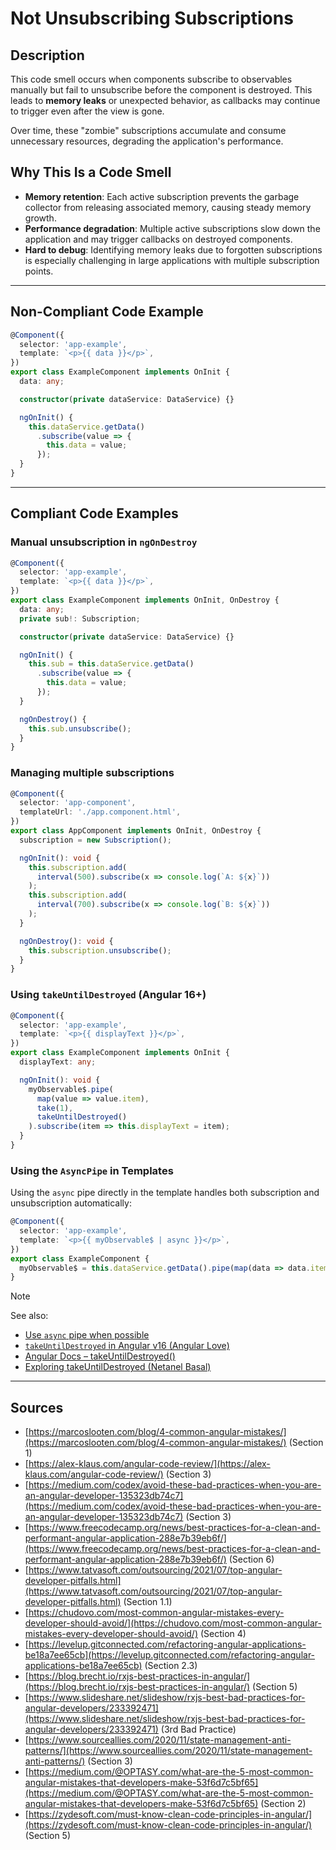 # Not Unsubscribing Subscriptions

## Description

This code smell occurs when components subscribe to observables manually but fail to unsubscribe before the component is destroyed. This leads to **memory leaks** or unexpected behavior, as callbacks may continue to trigger even after the view is gone.

Over time, these "zombie" subscriptions accumulate and consume unnecessary resources, degrading the application's performance.

## Why This Is a Code Smell

- **Memory retention**: Each active subscription prevents the garbage collector from releasing associated memory, causing steady memory growth.
- **Performance degradation**: Multiple active subscriptions slow down the application and may trigger callbacks on destroyed components.
- **Hard to debug**: Identifying memory leaks due to forgotten subscriptions is especially challenging in large applications with multiple subscription points.

---

## Non-Compliant Code Example

```ts
@Component({
  selector: 'app-example',
  template: `<p>{{ data }}</p>`,
})
export class ExampleComponent implements OnInit {
  data: any;

  constructor(private dataService: DataService) {}

  ngOnInit() {
    this.dataService.getData()
      .subscribe(value => {
        this.data = value;
      });
  }
}
```

---

## Compliant Code Examples

### Manual unsubscription in `ngOnDestroy`

```ts
@Component({
  selector: 'app-example',
  template: `<p>{{ data }}</p>`,
})
export class ExampleComponent implements OnInit, OnDestroy {
  data: any;
  private sub!: Subscription;

  constructor(private dataService: DataService) {}

  ngOnInit() {
    this.sub = this.dataService.getData()
      .subscribe(value => {
        this.data = value;
      });
  }

  ngOnDestroy() {
    this.sub.unsubscribe();
  }
}
```

### Managing multiple subscriptions

```ts
@Component({
  selector: 'app-component',
  templateUrl: './app.component.html',
})
export class AppComponent implements OnInit, OnDestroy {
  subscription = new Subscription();

  ngOnInit(): void {
    this.subscription.add(
      interval(500).subscribe(x => console.log(`A: ${x}`))
    );
    this.subscription.add(
      interval(700).subscribe(x => console.log(`B: ${x}`))
    );
  }

  ngOnDestroy(): void {
    this.subscription.unsubscribe();
  }
}
```

### Using `takeUntilDestroyed` (Angular 16+)

```ts
@Component({
  selector: 'app-example',
  template: `<p>{{ displayText }}</p>`,
})
export class ExampleComponent implements OnInit {
  displayText: any;

  ngOnInit(): void {
    myObservable$.pipe(
      map(value => value.item),
      take(1),
      takeUntilDestroyed()
    ).subscribe(item => this.displayText = item);
  }
}
```

### Using the `AsyncPipe` in Templates

Using the `async` pipe directly in the template handles both subscription and unsubscription automatically:

```ts
@Component({
  selector: 'app-example',
  template: `<p>{{ myObservable$ | async }}</p>`,
})
export class ExampleComponent {
  myObservable$ = this.dataService.getData().pipe(map(data => data.item));
}
```

> [!Note]
> See also:
>
> - [Use `async` pipe when possible][1]
> - [`takeUntilDestroyed` in Angular v16 (Angular Love)][2]
> - [Angular Docs – takeUntilDestroyed()][3]
> - [Exploring takeUntilDestroyed (Netanel Basal)][4]

---

## Sources

- [https://marcoslooten.com/blog/4-common-angular-mistakes/](https://marcoslooten.com/blog/4-common-angular-mistakes/) (Section 1)
- [https://alex-klaus.com/angular-code-review/](https://alex-klaus.com/angular-code-review/) (Section 3)
- [https://medium.com/codex/avoid-these-bad-practices-when-you-are-an-angular-developer-135323db74c7](https://medium.com/codex/avoid-these-bad-practices-when-you-are-an-angular-developer-135323db74c7) (Section 3)
- [https://www.freecodecamp.org/news/best-practices-for-a-clean-and-performant-angular-application-288e7b39eb6f/](https://www.freecodecamp.org/news/best-practices-for-a-clean-and-performant-angular-application-288e7b39eb6f/) (Section 6)
- [https://www.tatvasoft.com/outsourcing/2021/07/top-angular-developer-pitfalls.html](https://www.tatvasoft.com/outsourcing/2021/07/top-angular-developer-pitfalls.html) (Section 1.1)
- [https://chudovo.com/most-common-angular-mistakes-every-developer-should-avoid/](https://chudovo.com/most-common-angular-mistakes-every-developer-should-avoid/) (Section 4)
- [https://levelup.gitconnected.com/refactoring-angular-applications-be18a7ee65cb](https://levelup.gitconnected.com/refactoring-angular-applications-be18a7ee65cb) (Section 2.3)
- [https://blog.brecht.io/rxjs-best-practices-in-angular/](https://blog.brecht.io/rxjs-best-practices-in-angular/) (Section 5)
- [https://www.slideshare.net/slideshow/rxjs-best-bad-practices-for-angular-developers/233392471](https://www.slideshare.net/slideshow/rxjs-best-bad-practices-for-angular-developers/233392471) (3rd Bad Practice)
- [https://www.sourceallies.com/2020/11/state-management-anti-patterns/](https://www.sourceallies.com/2020/11/state-management-anti-patterns/) (Section 3)
- [https://medium.com/@OPTASY.com/what-are-the-5-most-common-angular-mistakes-that-developers-make-53f6d7c5bf65](https://medium.com/@OPTASY.com/what-are-the-5-most-common-angular-mistakes-that-developers-make-53f6d7c5bf65) (Section 2)
- [https://zydesoft.com/must-know-clean-code-principles-in-angular/](https://zydesoft.com/must-know-clean-code-principles-in-angular/) (Section 5)

[1]: https://blog.eyas.sh/2018/12/use-asyncpipe-when-possible/
[2]: https://angular.love/takeuntildestroy-in-angular-v16
[3]: https://angular.dev/api/core/rxjs-interop/takeUntilDestroyed
[4]: https://medium.com/netanelbasal/getting-to-know-the-takeuntildestroyed-operator-in-angular-d965b7263856
